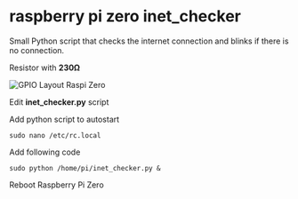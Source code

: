 # raspberry pi zero inet_checker
Small Python script that checks the internet connection and blinks if there is no connection.

Resistor with **230Ω**

![GPIO Layout Raspi Zero](https://github.com/iamluhae/inet_checker/blob/main/gpio.png)

Edit **inet_checker.py** script

Add python script to autostart

`sudo nano /etc/rc.local`

Add following code

`sudo python /home/pi/inet_checker.py &`

Reboot Raspberry Pi Zero
